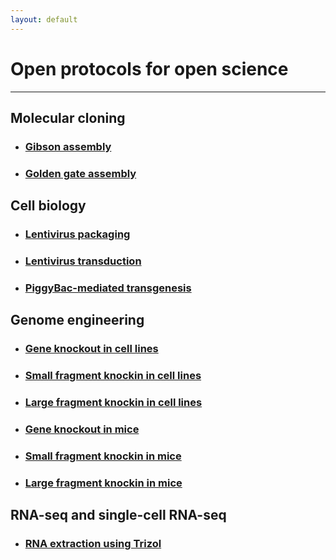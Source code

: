 ```yaml
---
layout: default
---
```


# Open protocols for open science
---

## Molecular cloning

* ### [Gibson assembly](./gibson-assembly.html)
* ### [Golden gate assembly](./golden-gate-assembly.html)


## Cell biology

* ### [Lentivirus packaging](./lentivirus-packaging.html)
* ### [Lentivirus transduction](./lentivirus-transduction.html)
* ### [PiggyBac-mediated transgenesis](./piggybac-mediated-transgenesis.html)


## Genome engineering

* ### [Gene knockout in cell lines](./gene-knockout-in-cell-lines.html)
* ### [Small fragment knockin in cell lines](./small-fragment-knockin-in-cell-lines.html)
* ### [Large fragment knockin in cell lines](./large-fragment-knockin-in-cell-lines.html)
* ### [Gene knockout in mice](./gene-knockout-in-mice.html)
* ### [Small fragment knockin in mice](./small-fragment-knockin-in-mice.html)
* ### [Large fragment knockin in mice](./large-fragment-knockin-in-mice.html)


## RNA-seq and single-cell RNA-seq

* ### [RNA extraction using Trizol](./gene-knockout-in-cell-lines.html)
